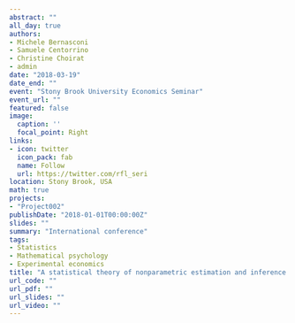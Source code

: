 ```yaml
---
abstract: ""
all_day: true
authors:
- Michele Bernasconi
- Samuele Centorrino
- Christine Choirat
- admin
date: "2018-03-19"
date_end: ""
event: "Stony Brook University Economics Seminar"
event_url: ""
featured: false
image:
  caption: ''
  focal_point: Right
links:
- icon: twitter
  icon_pack: fab
  name: Follow
  url: https://twitter.com/rfl_seri
location: Stony Brook, USA
math: true
projects:
- "Project002"
publishDate: "2018-01-01T00:00:00Z"
slides: ""
summary: "International conference"
tags:
- Statistics
- Mathematical psychology
- Experimental economics
title: "A statistical theory of nonparametric estimation and inference in economic experiments"
url_code: ""
url_pdf: ""
url_slides: ""
url_video: ""
---
```

